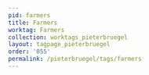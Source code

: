 ```yaml
---
pid: farmers
title: Farmers
worktag: Farmers
collection: worktags_pieterbruegel
layout: tagpage_pieterbruegel
order: '055'
permalink: /pieterbruegel/tags/farmers
---
```

